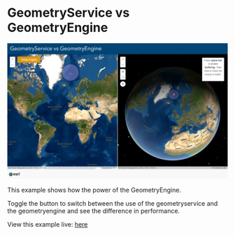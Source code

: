 # GeometryService vs GeometryEngine
![GeometryEngine](../images/GeometryEngine.png)

This example shows how the power of the GeometryEngine.


Toggle the button to switch between the use of the geometryservice and the geometryengine and see the difference in performance. 


View this example live:
[here](https://esrinederland.github.io/CoolMaps/GeometryEngine/geometryengine.html)